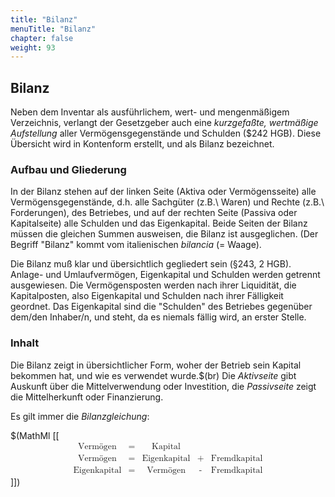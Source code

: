 ```yaml
---
title: "Bilanz"
menuTitle: "Bilanz"
chapter: false
weight: 93
---
```


## Bilanz

Neben dem Inventar als ausführlichem, wert- und mengenmäßigem 
Verzeichnis, verlangt der Gesetzgeber auch eine *kurzgefaßte,
wertmäßige Aufstellung* aller Vermögensgegenstände und Schulden ($242 HGB).
Diese Übersicht wird in Kontenform erstellt, und als Bilanz bezeichnet.

### Aufbau und Gliederung
In der Bilanz stehen auf der linken Seite (Aktiva oder Vermögensseite) alle
Vermögensgegenstände, d.h. alle Sachgüter (z.B.\ Waren) und Rechte
(z.B.\ Forderungen), des Betriebes, und auf der rechten Seite (Passiva oder
Kapitalseite) alle Schulden und das Eigenkapital. Beide Seiten der Bilanz 
müssen die gleichen Summen ausweisen, die Bilanz ist ausgeglichen. (Der
Begriff "Bilanz" kommt vom italienischen *bilancia* (= Waage).

Die Bilanz muß klar und übersichtlich gegliedert sein (§243, 2 HGB).
Anlage- und Umlaufvermögen, Eigenkapital und Schulden werden getrennt
ausgewiesen. Die Vermögensposten werden nach ihrer Liquidität, die
Kapitalposten, also Eigenkapital und Schulden nach ihrer Fälligkeit
geordnet. Das Eigenkapital sind die "Schulden" des Betriebes
gegenüber dem/den Inhaber/n, und steht, da es niemals fällig wird, an
erster Stelle.

### Inhalt
Die Bilanz zeigt in übersichtlicher Form, woher der Betrieb sein Kapital
bekommen hat, und wie es verwendet wurde.$(br)
Die *Aktivseite* gibt Auskunft über die Mittelverwendung oder
Investition, die *Passivseite* zeigt die Mittelherkunft oder Finanzierung.

Es gilt immer die *Bilanzgleichung*:

$(MathMl [[
<math xmlns="http://www.w3.org/1998/Math/MathML" display="block">
  <mtable>
   <mtr>
    <mtd columnalign="right">
     <mtext>Vermögen</mtext>
    </mtd>
    <mtd>
     <mtext> = </mtext>
    </mtd>
    <mtd columnalign="left">
     <mtext>Kapital</mtext>
    </mtd>
    <mtd>
     <mrow/>
    </mtd>
    <mtd>
     <mrow/>
    </mtd>
   </mtr>
   <mtr>
    <mtd columnalign="right">
     <mtext>Vermögen</mtext>
    </mtd>
    <mtd>
     <mtext> = </mtext>
    </mtd>
    <mtd columnalign="left">
     <mtext>Eigenkapital</mtext>
    </mtd>
    <mtd>
     <mtext> + </mtext>
    </mtd>
    <mtd>
     <mtext>Fremdkapital</mtext>
    </mtd>
   </mtr>
   <mtr>
    <mtd>
     <mtext>Eigenkapital</mtext>
    </mtd>
    <mtd>
     <mtext> = </mtext>
    </mtd>
    <mtd columnalign="left">
     <mtext>Vermögen</mtext>
    </mtd>
    <mtd>
     <mtext> - </mtext>
    </mtd>
    <mtd>
     <mtext>Fremdkapital</mtext>
    </mtd>
   </mtr>
  </mtable>
</math>]])
